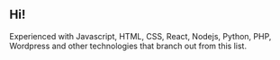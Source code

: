 ## Hi!

Experienced with Javascript, HTML, CSS, React, Nodejs, Python, PHP, Wordpress and other technologies that branch out from this list.

